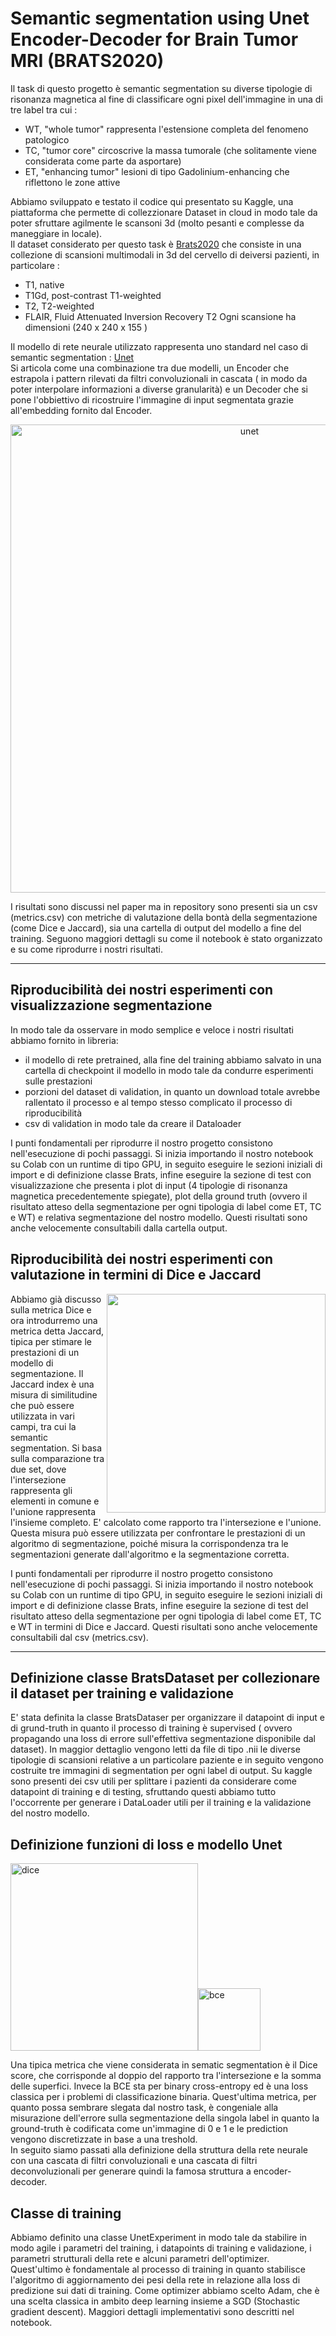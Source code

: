 # Semantic segmentation using Unet Encoder-Decoder for Brain Tumor MRI (BRATS2020)
Il task di questo progetto è semantic segmentation su diverse tipologie di risonanza magnetica al fine di classificare ogni pixel dell'immagine in una di tre label tra cui :
* WT, "whole tumor" rappresenta l'estensione completa del fenomeno patologico
* TC, "tumor core" circoscrive la massa tumorale (che solitamente viene considerata come parte da asportare)
* ET,  "enhancing tumor" lesioni di tipo Gadolinium-enhancing che riflettono le zone attive  
  
Abbiamo sviluppato e testato il codice qui presentato su Kaggle, una piattaforma che permette di collezzionare Dataset in cloud in modo tale da poter sfruttare agilmente le scansoni 3d (molto pesanti e complesse da maneggiare in locale).  
Il dataset considerato per questo task è [Brats2020](https://www.kaggle.com/datasets/awsaf49/brats2020-training-data) che consiste in una collezione di scansioni multimodali in 3d del cervello di deiversi pazienti, in particolare :
* T1, native
* T1Gd, post-contrast T1-weighted
* T2, T2-weighted
* FLAIR, Fluid Attenuated Inversion Recovery T2
Ogni scansione ha dimensioni (240 x 240 x 155 )  
  
Il modello di rete neurale utilizzato rappresenta uno standard nel caso di semantic segmentation : [Unet](https://arxiv.org/abs/1505.04597)  
Si articola come una combinazione tra due modelli, un Encoder che estrapola i pattern rilevati da filtri convoluzionali in cascata ( in modo da poter interpolare informazioni a diverse granularità) e un Decoder che si pone l'obbiettivo di ricostruire l'immagine di input segmentata grazie all'embedding fornito dal Encoder.  

<p align="center"><img width="749" alt="unet" src="https://user-images.githubusercontent.com/124533848/217034682-8c0ef2b4-4b43-452a-bac1-ed249c3fb84f.png"></p>
  I risultati sono discussi nel paper ma in repository sono presenti sia un csv (metrics.csv) con metriche di valutazione della bontà della segmentazione (come Dice e Jaccard), sia una cartella di output del modello a fine del training. Seguono maggiori dettagli su come il notebook è stato organizzato e su come riprodurre i nostri risultati.
 

***
  
## Riproducibilità dei nostri esperimenti con visualizzazione segmentazione
In modo tale da osservare in modo semplice e veloce i nostri risultati abbiamo fornito in libreria:
* il modello di rete pretrained, alla fine del training abbiamo salvato in una cartella di checkpoint il modello in modo tale da condurre esperimenti sulle prestazioni
* porzioni del dataset di validation, in quanto un download totale avrebbe rallentato il processo e al tempo stesso complicato il processo di riproducibilità
* csv di validation in modo tale da creare il Dataloader
  
I punti fondamentali per riprodurre il nostro progetto consistono nell'esecuzione di pochi passaggi. Si inizia importando il nostro notebook su Colab con un runtime di tipo GPU, in seguito eseguire le sezioni iniziali di import e di definizione classe Brats, infine eseguire la sezione di test con visualizzazione che presenta i plot di input (4 tipologie di risonanza magnetica precedentemente spiegate), plot della ground truth (ovvero il risultato atteso della segmentazione per ogni tipologia di label come ET, TC e WT) e relativa segmentazione del nostro modello. Questi risultati sono anche velocemente consultabili dalla cartella output.  

## Riproducibilità dei nostri esperimenti con valutazione in termini di Dice e Jaccard

<img align="right" src="https://user-images.githubusercontent.com/124533848/217172590-89986712-364d-4c87-b36d-52397c933740.png" width="350" />  Abbiamo già discusso sulla metrica Dice e ora introdurremo una metrica detta Jaccard, tipica per stimare le prestazioni di un modello di segmentazione. Il Jaccard index è una misura di similitudine che può essere utilizzata in vari campi, tra cui la semantic segmentation. Si basa sulla comparazione tra due set, dove l'intersezione rappresenta gli elementi in comune e l'unione rappresenta l'insieme completo. E' calcolato come rapporto tra l'intersezione e l'unione. Questa misura può essere utilizzata per confrontare le prestazioni di un algoritmo di segmentazione, poiché misura la corrispondenza tra le segmentazioni generate dall'algoritmo e la segmentazione corretta.  

  
  I punti fondamentali per riprodurre il nostro progetto consistono nell'esecuzione di pochi passaggi. Si inizia importando il nostro notebook su Colab con un runtime di tipo GPU, in seguito eseguire le sezioni iniziali di import e di definizione classe Brats, infine eseguire la sezione di test del risultato atteso della segmentazione per ogni tipologia di label come ET, TC e WT in termini di Dice e Jaccard. Questi risultati sono anche velocemente consultabili dal csv (metrics.csv). 

***

## Definizione classe BratsDataset per collezionare il dataset per training e validazione

E' stata definita la classe BratsDataser per organizzare il datapoint di input e di grund-truth in quanto il processo di training è supervised ( ovvero propagando una loss di errore sull'effettiva segmentazione disponibile dal dataset). In maggior dettaglio vengono letti da file di tipo .nii le diverse tipologie di scansioni relative a un particolare paziente e in seguito vengono costruite tre immagini di segmentation per ogni label di output. Su kaggle sono presenti dei csv utili per splittare i pazienti da considerare come datapoint di training e di testing, sfruttando questi abbiamo tutto l'occorrente per generare i DataLoader utili per il training e la validazione del nostro modello.

## Definizione funzioni di loss e modello Unet

<img  src="https://user-images.githubusercontent.com/124533848/217044417-d9866ed1-9c7b-4bce-83eb-9f6f7c17b371.png" alt="dice" width="300"/><img src="https://user-images.githubusercontent.com/124533848/217057175-88c41e34-bf96-4a46-8751-7fb7bb9a9070.png" alt = "bce" height="100"/>

  Una tipica metrica che viene considerata in sematic segmentation è il Dice score, che corrisponde al doppio del rapporto tra l'intersezione e la somma delle superfici.  Invece la BCE sta per binary cross-entropy ed è una loss classica per i problemi di classificazione binaria. Quest'ultima metrica, per quanto possa sembrare slegata dal nostro task, è congeniale alla misurazione dell'errore sulla segmentazione della singola label in quanto la ground-truth è codificata come un'immagine di 0 e 1 e le prediction vengono discretizzate in base a una treshold.  
In seguito siamo passati alla definizione della struttura della rete neurale con una cascata di filtri convoluzionali e una cascata di filtri deconvoluzionali per generare quindi la famosa struttura a encoder-decoder.

## Classe di training 
Abbiamo definito una classe UnetExperiment in modo tale da stabilire in modo agile i parametri del training, i datapoints di training e validazione, i parametri strutturali della rete e alcuni parametri dell'optimizer.  
Quest'ultimo è fondamentale al processo di training in quanto stabilisce l'algoritmo di aggiornamento dei pesi della rete in relazione alla loss di predizione sui dati di training. Come optimizer abbiamo scelto Adam, che è una scelta classica in ambito deep learning insieme a SGD (Stochastic gradient descent). Maggiori dettagli implementativi sono descritti nel notebook.
